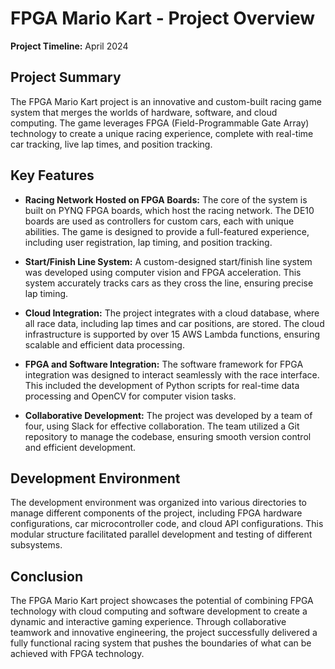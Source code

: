 # FPGA Mario Kart - Project Overview

**Project Timeline:** April 2024  

## Project Summary

The FPGA Mario Kart project is an innovative and custom-built racing game system that merges the worlds of hardware, software, and cloud computing. The game leverages FPGA (Field-Programmable Gate Array) technology to create a unique racing experience, complete with real-time car tracking, live lap times, and position tracking.

## Key Features

- **Racing Network Hosted on FPGA Boards:** The core of the system is built on PYNQ FPGA boards, which host the racing network. The DE10 boards are used as controllers for custom cars, each with unique abilities. The game is designed to provide a full-featured experience, including user registration, lap timing, and position tracking.

- **Start/Finish Line System:** A custom-designed start/finish line system was developed using computer vision and FPGA acceleration. This system accurately tracks cars as they cross the line, ensuring precise lap timing.

- **Cloud Integration:** The project integrates with a cloud database, where all race data, including lap times and car positions, are stored. The cloud infrastructure is supported by over 15 AWS Lambda functions, ensuring scalable and efficient data processing.

- **FPGA and Software Integration:** The software framework for FPGA integration was designed to interact seamlessly with the race interface. This included the development of Python scripts for real-time data processing and OpenCV for computer vision tasks.

- **Collaborative Development:** The project was developed by a team of four, using Slack for effective collaboration. The team utilized a Git repository to manage the codebase, ensuring smooth version control and efficient development.

## Development Environment

The development environment was organized into various directories to manage different components of the project, including FPGA hardware configurations, car microcontroller code, and cloud API configurations. This modular structure facilitated parallel development and testing of different subsystems.

## Conclusion

The FPGA Mario Kart project showcases the potential of combining FPGA technology with cloud computing and software development to create a dynamic and interactive gaming experience. Through collaborative teamwork and innovative engineering, the project successfully delivered a fully functional racing system that pushes the boundaries of what can be achieved with FPGA technology.
